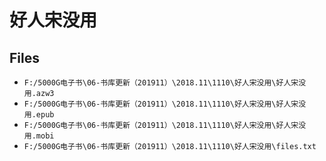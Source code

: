# 好人宋没用

## Files

- `F:/5000G电子书\06-书库更新（201911）\2018.11\1110\好人宋没用\好人宋没用.azw3`
- `F:/5000G电子书\06-书库更新（201911）\2018.11\1110\好人宋没用\好人宋没用.epub`
- `F:/5000G电子书\06-书库更新（201911）\2018.11\1110\好人宋没用\好人宋没用.mobi`
- `F:/5000G电子书\06-书库更新（201911）\2018.11\1110\好人宋没用\files.txt`
